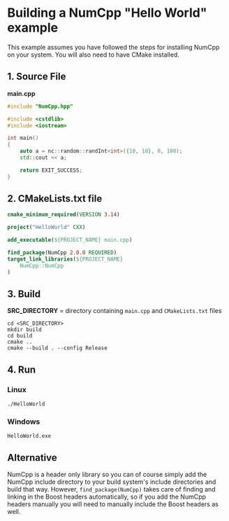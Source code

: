 # Building a NumCpp "Hello World" example

This example assumes you have followed the steps for installing NumCpp on your system.  You will also need to have CMake installed.

## 1. Source File

**main.cpp**

```cpp
#include "NumCpp.hpp"

#include <cstdlib>
#include <iostream>

int main()
{
    auto a = nc::random::randInt<int>({10, 10}, 0, 100);
    std::cout << a;

    return EXIT_SUCCESS;
}
```

## 2. CMakeLists.txt file

```cmake
cmake_minimum_required(VERSION 3.14)

project("HelloWorld" CXX)

add_executable(${PROJECT_NAME} main.cpp)

find_package(NumCpp 2.0.0 REQUIRED)
target_link_libraries(${PROJECT_NAME}
    NumCpp::NumCpp
)
```

## 3. Build

**SRC_DIRECTORY** = directory containing `main.cpp` and `CMakeLists.txt` files

```console
cd <SRC_DIRECTORY>
mkdir build
cd build
cmake ..
cmake --build . --config Release
```

## 4. Run

### Linux

```console
./HelloWorld
```

### Windows

```console
HelloWorld.exe
```

## Alternative

NumCpp is a header only library so you can of course simply add the NumCpp include directory to your build system's include directories and build that way.  However, `find_package(NumCpp)` takes care of finding and linking in the Boost headers automatically, so if you add the NumCpp headers manually you will need to manually include the Boost headers as well.
